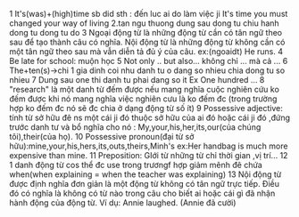 1 It's(was)+(high)time sb did sth : đến luc ai do làm việc ji 
    It's time you must changed your way of living
2.tan ngu thuong dung sau dong tu chiu hanh dong tu dong tu do
3 Ngoại động từ là những động từ cần có tân ngữ theo sau để tạo thành câu có nghĩa. 
  Nội động từ là những động từ không cần có một tân ngữ theo sau mà vẫn diễn tả đủ ý của câu.
  ex:(ngoaidt)   He runs.
4 Be late for school: muộn học
5 Not only .. but also... không chỉ ... mà cả ...
6 The+ten(s)->chi 1 gia dinh coi nhu danh tu o dang so nhieu chia dong tu so nhieu
7 Dung sau one thi danh tu phai dang so it
   Ex One hundred ...
8 "research" là một danh từ đếm được nếu mang nghĩa cuộc nghiên cứu ko đếm được khi nó mang nghĩa việc nghiên cưu là ko đếm đc (trong trường hợp ko đếm đc nó sẽ đc chia ở dạng động từ số ít)
9 Possessive adjective: tính từ sở hữu đê ns một cái ji đó thuộc sở hữu của ai đó hoặc cái ji đó ,đứng trước danh tư và bổ nghĩa cho nó : My,your,his,her,its,our(của chúng tôi),their(của họ).
10 Possessive pronoun(đại từ sở hữu):mine,your,his,hers,its,outs,theirs,Minh's
  ex:Her handbag is much more expensive than mine.
11 Preposition: GIới từ những từ chỉ thời gian ,vị trí...
12 1 danh động từ cos thể đc use trong trươngf hợp giảm mênh đê chứa when(when explaining = when the teacher was explaining) 
13 Nội động từ được định nghĩa đơn giản là một động từ không có tân ngữ trực tiếp. Điều đó có nghĩa là không có từ nào trong câu cho biết ai hoặc cái gì đã nhận hành động của động từ. 
  Ví dụ: Annie laughed. (Annie đã cười) 
